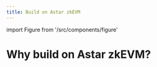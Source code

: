 ```yaml
---
title: Build on Astar zkEVM
---
```


import Figure from '/src/components/figure'

# Why build on Astar zkEVM? 